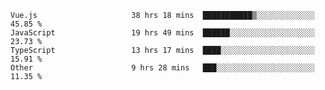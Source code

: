 
<!--
**xy406043/xy406043** is a ✨ _special_ ✨ repository because its `README.md` (this file) appears on your GitHub profile.

Here are some ideas to get you started:

- 🔭 I’m currently working on ...
- 🌱 I’m currently learning ...
- 👯 I’m looking to collaborate on ...
- 🤔 I’m looking for help with ...
- 💬 Ask me about ...
- 📫 How to reach me: ...
- 😄 Pronouns: ...
- ⚡ Fun fact: ...
-->

<!--START_SECTION:waka-->

```text
Vue.js                     38 hrs 18 mins  ███████████▒░░░░░░░░░░░░░   45.85 %
JavaScript                 19 hrs 49 mins  ██████░░░░░░░░░░░░░░░░░░░   23.73 %
TypeScript                 13 hrs 17 mins  ████░░░░░░░░░░░░░░░░░░░░░   15.91 %
Other                      9 hrs 28 mins   ███░░░░░░░░░░░░░░░░░░░░░░   11.35 %
```

<!--END_SECTION:waka-->
